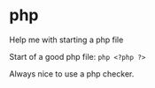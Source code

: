 # php
Help me with starting a php file

Start of a good php file: ```php <?php ?> ```

Always nice to use a php checker.
